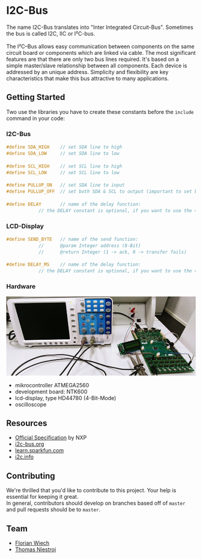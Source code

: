 # I2C-Bus

The name I2C-Bus translates into "Inter Integrated Circuit-Bus". Sometimes the bus is called I2C, IIC or I&sup2;C-bus.
<br><br>
The I&sup2;C–Bus allows easy communication between components on the same circuit board or components which are linked via cable.
The most significant features are that there are only two bus lines required. It's based on a simple master/slave relationship between all components. Each device is addressed by an unique address.
Simplicity and flexibility are key characteristics that make this bus attractive to many applications.

## Getting Started
Two use the libraries you have to create these constants before the `include` command in your code:

### I2C-Bus
```c
#define SDA_HIGH	// set SDA line to high
#define SDA_LOW		// set SDA line to low

#define SCL_HIGH	// set SCL line to high
#define SCL_LOW		// set SCL line to low

#define PULLUP_ON	// set SDA line to input
#define PULLUP_OFF	// set both SDA & SCL to output (important to set both!)

#define DELAY		// name of the delay function:
			// the DELAY constant is optional, if you want to use the <util/delay> library.
```

### LCD-Display
```c
#define SEND_BYTE	// name of the send function:
			//		@param Integer address (8-Bit)
			//		@return Integer (1 -> ack, 0 -> transfer fails)

#define DELAY_MS	// name of the delay function:
			// the DELAY constant is optional, if you want to use the <util/delay> library.
```

### Hardware
![Hardware Setup](assets/hardware_complete.jpg)
* mikrocontroller ATMEGA2560
* development board: NTK600
* lcd-display, type HD44780 (4-Bit-Mode)
* oscilloscope

## Resources

* [Official Specification](https://www.nxp.com/docs/en/user-guide/UM10204.pdf) by NXP
* [i2c-bus.org](https://www.i2c-bus.org/)
* [learn.sparkfun.com](https://learn.sparkfun.com/tutorials/i2c)
* [i2c.info](http://i2c.info/i2c-bus-specification)

## Contributing
We're thrilled that you'd like to contribute to this project. Your help is essential for keeping it great.<br>
In general, contributors should develop on branches based off of `master` and pull requests should be to `master`.

## Team
* [Florian Wiech](https://github.com/florianwiech)
* [Thomas Niestroj](https://github.com/Manorka)
